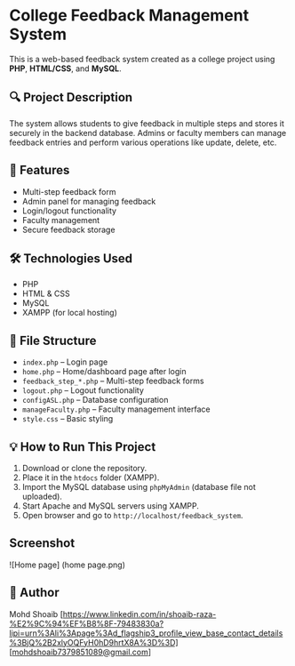 # College Feedback Management System

This is a web-based feedback system created as a college project using **PHP**, **HTML/CSS**, and **MySQL**.

## 🔍 Project Description

The system allows students to give feedback in multiple steps and stores it securely in the backend database. Admins or faculty members can manage feedback entries and perform various operations like update, delete, etc.

## 🚀 Features

- Multi-step feedback form
- Admin panel for managing feedback
- Login/logout functionality
- Faculty management
- Secure feedback storage

## 🛠 Technologies Used

- PHP
- HTML & CSS
- MySQL
- XAMPP (for local hosting)

## 📁 File Structure

- `index.php` – Login page
- `home.php` – Home/dashboard page after login
- `feedback_step_*.php` – Multi-step feedback forms
- `logout.php` – Logout functionality
- `configASL.php` – Database configuration
- `manageFaculty.php` – Faculty management interface
- `style.css` – Basic styling

## 💡 How to Run This Project

1. Download or clone the repository.
2. Place it in the `htdocs` folder (XAMPP).
3. Import the MySQL database using `phpMyAdmin` (database file not uploaded).
4. Start Apache and MySQL servers using XAMPP.
5. Open browser and go to `http://localhost/feedback_system`.


## Screenshot
![Home page]   (home page.png)


## 🙋 Author

Mohd Shoaib 
[https://www.linkedin.com/in/shoaib-raza-%E2%9C%94%EF%B8%8F-79483830a?lipi=urn%3Ali%3Apage%3Ad_flagship3_profile_view_base_contact_details%3BjQ%2B2xlyOQFyH0hD9hrtX8A%3D%3D] 
[mohdshoaib7379851089@gmail.com]
